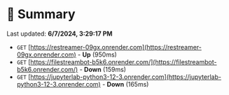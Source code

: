 # 📖 Summary
Last updated: **6/7/2024, 3:29:17 PM**

- `GET` [https://restreamer-09gx.onrender.com](https://restreamer-09gx.onrender.com) - **Up** (950ms)
- `GET` [https://filestreambot-b5k6.onrender.com/](https://filestreambot-b5k6.onrender.com/) - **Down** (159ms)
- `GET` [https://jupyterlab-python3-12-3.onrender.com](https://jupyterlab-python3-12-3.onrender.com) - **Down** (165ms)

